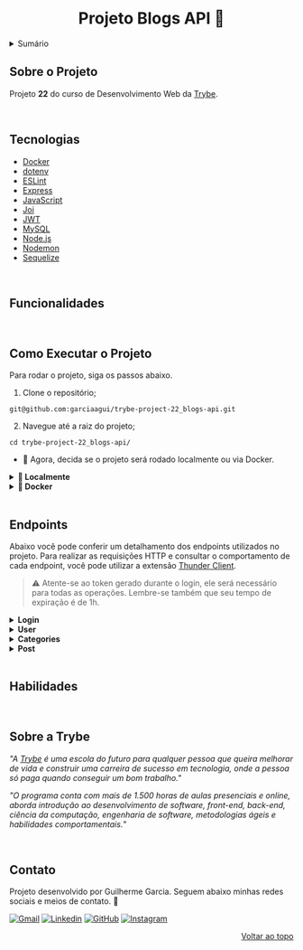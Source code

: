 <a name="readme-top"></a>

<h1 align="center">Projeto Blogs API 📑</h1>

<details>
  <summary>Sumário</summary><br />
  <ol>
    <li><a href="#sobre-o-projeto">Sobre o Projeto</a></li>
    <li><a href="#tecnologias">Tecnologias</a></li>
    <li><a href="#funcionalidades">Funcionalidades</a></li>
    <li><a href="#como-executar-o-projeto">Como Executar o Projeto</a></li>
    <li><a href="#endpoints">Endpoints</a></li>
    <li><a href="#habilidades">Habilidades</a></li>
    <li><a href="#sobre-a-trybe">Sobre a Trybe</a></li>
    <li><a href="#contato">Contato</a></li>
  </ol>
</details>

## Sobre o Projeto

Projeto **22** do curso de Desenvolvimento Web da [Trybe][trybe-site-url].

<!-- DESCRIÇÃO DO PROJETO -->

<br/>

## Tecnologias

- [Docker][docker-url]
- [dotenv][dotenv-url]
- [ESLint][eslint-url]
- [Express][express-url]
- [JavaScript][javascript-url]
- [Joi][joi-url]
- [JWT][jwt-url]
- [MySQL][mysql-url]
- [Node.js][node-url]
- [Nodemon][nodemon-url]
- [Sequelize][sequelize-url]

<br/>

## Funcionalidades

<!-- <ul>
  <li></li>
  <li></li>
  <li></li>
  <li></li>
  <li></li>
  <li></li>
  <li></li>
  <li></li>
</ul> -->

<br/>

## Como Executar o Projeto

Para rodar o projeto, siga os passos abaixo.

1. Clone o repositório;

```
git@github.com:garciaagui/trybe-project-22_blogs-api.git
```

2. Navegue até a raiz do projeto;

```
cd trybe-project-22_blogs-api/
```

- 🔘 Agora, decida se o projeto será rodado localmente ou via Docker.

<details>
  <summary><strong>💽 Localmente</strong></summary>

1. Certifique-se que você tenha o **node** instalado na versão 16 ou superior. Confira [aqui](https://nodejs.org/pt-br/download/package-manager/) a documentação oficial.

2. Na raiz do projeto, instale as dependências do projeto.

```
npm install
```

</details>

<details>
  <summary><strong>🐋 Docker</strong></summary>
  
1. Certifique-se que você tenha o **docker-compose** instalado na versão 1.29 ou superior. Links oportunos caso você precise instalar ou atualizar: [Tutorial DigitalOcean](https://www.digitalocean.com/community/tutorials/how-to-install-and-use-docker-compose-on-ubuntu-20-04-pt) e [documentação oficial](https://docs.docker.com/compose/install/);

2. Suba os containers executando o comando abaixo. Dois containers serão inicializados: `blogs_api` (node) e `blogs_api_db` (mysql).

```
docker-compose up -d --build
```

3. Acesse a CLI do container `blogs_api` com o comando abaixo ou abra-o no VS Code. Para a última opção, recomendo a extensão da Microsoft [Dev Containers](https://marketplace.visualstudio.com/items?itemName=ms-vscode-remote.remote-containers).

```
docker exec -it blogs_api bash
```

4. Dentro do container `blogs_api`, instale as dependências do projeto.

```
npm install
```

</details>

<br/>

## Endpoints

Abaixo você pode conferir um detalhamento dos endpoints utilizados no projeto. Para realizar as requisições HTTP e consultar o comportamento de cada endpoint, você pode utilizar a extensão [Thunder Client](https://www.thunderclient.com/).

> ⚠️ Atente-se ao token gerado durante o login, ele será necessário para todas as operações. Lembre-se também que seu tempo de expiração é de 1h.

<details>
  <summary><strong>Login</strong></summary>

### POST /login

- Valida o login do usuário e retorna um token gerado com jsonwebtoken (jwt).
- O token gerado deve ser inserido no Header `Authorization` para autenticar outras operações. Lembre-se de guardá-lo e tenha em mente que seu tempo de expiração é de 1h.
- URL: `http://localhost:PORT/login`
- O corpo da requisição deve seguir o formato abaixo:

```
{
  "email": "lewishamilton@gmail.com",
  "password": "123456"
}
```

---

</details>

<details>
  <summary><strong>User</strong></summary>

### GET /user

- Retorna todos os users cadastrados no banco de dados.
- URL: `http://localhost:PORT/user`

### GET /user/:id

- Retorna o user cujo id foi passado no endpoint.
- Exemplo de URL: `http://localhost:PORT/user/1`

### POST /user

- Adiciona um novo user ao banco de dados.
- URL: `http://localhost:PORT/user`
- O corpo da requisição deve seguir o formato abaixo:

```
{
  "displayName": "Brett Wiltshire",
  "email": "brett@email.com",
  "password": "123456",
  "image": "http://4.bp.blogspot.com/_YA50adQ-7vQ/S1gfR_6ufpI/AAAAAAAAAAk/1ErJGgRWZDg/S45/brett.png"

  // a image não é obrigatória
}
```

### DELETE /user/me

- Deleta o user que está logado, baseado no id que esta dentro do token.
- URL: `http://localhost:PORT/user/me`

---

</details>

<details>
  <summary><strong>Categories</strong></summary>

### GET /categories

- Retorna todas as categorias cadastradas no banco de dados.
- URL: `http://localhost:PORT/categories`

### POST /categories

- Adiciona uma nova categoria ao banco de dados.
- URL: `http://localhost:PORT/categories`
- O corpo da requisição deve seguir o formato abaixo:

```
{
  "name": "Typescript"
}
```

---

</details>

<details>
  <summary><strong>Post</strong></summary>

### GET /post

- Retorna todos os blog posts registrados no banco de dados.
- URL: `http://localhost:PORT/post`

### GET /post/:id

- Retorna o blog post cujo id foi passado no endpoint.
- Exemplo de URL: `http://localhost:PORT/post/1`

### GET /post/search

- Retorna todos os blog posts cujos title ou content possuam o termo pesquisado na query.
- Exemplo de URL: `http://localhost:PORT/post/search?q=vamos`

### POST /post

- Adiciona um novo blog post ao banco de dados.
- URL: `http://localhost:PORT/post`
- O corpo da requisição deve seguir o formato abaixo:

```
{
  "title": "Latest updates, August 1st",
  "content": "The whole text for the blog post goes here in this key",
  "categoryIds": [1, 2]
}
```

### PUT /post/:id

- Atualiza o blog post cujo id foi passado no endpoint.
- Exemplo de URL: `http://localhost:PORT/post/1`
- O corpo da requisição deve seguir o formato abaixo:

```
{
  "title": "Latest updates, August 1st",
  "content": "The whole text for the blog post goes here in this key"
}
```

### DELETE /post/:id

- Deleta o blog post cujo id foi passado no endpoint.
- Exemplo de URL: `http://localhost:PORT/post/1`

---

</details>

<br/>

## Habilidades

<!-- <ul>
  <li></li>
  <li></li>
  <li></li>
  <li></li>
  <li></li>
  <li></li>
</ul> -->

<br/>

## Sobre a Trybe

_"A [Trybe][trybe-site-url] é uma escola do futuro para qualquer pessoa que queira melhorar de vida e construir uma carreira de sucesso em tecnologia, onde a pessoa só paga quando conseguir um bom trabalho."_

_"O programa conta com mais de 1.500 horas de aulas presenciais e online, aborda introdução ao desenvolvimento de software, front-end, back-end, ciência da computação, engenharia de software, metodologias ágeis e habilidades comportamentais._"

<br/>

## Contato

Projeto desenvolvido por Guilherme Garcia. Seguem abaixo minhas redes sociais e meios de contato. 🤘

[![Gmail][gmail-badge]][gmail-url]
[![Linkedin][linkedin-badge]][linkedin-url]
[![GitHub][github-badge]][github-url]
[![Instagram][instagram-badge]][instagram-url]

<p align="right"><a href="#readme-top">Voltar ao topo</a></p>

<!-- MARKDOWN LINKS & IMAGES -->

[trybe-site-url]: https://www.betrybe.com/

<!-- Stacks URLs -->

[docker-url]: https://www.docker.com/
[dotenv-url]: https://www.dotenv.org/
[eslint-url]: https://eslint.org/
[express-url]: https://expressjs.com/
[javascript-url]: https://developer.mozilla.org/en-US/docs/Web/JavaScript
[joi-url]: https://joi.dev/api/?v=17.7.0
[jwt-url]: https://jwt.io/
[mysql-url]: https://www.mysql.com/
[node-url]: https://nodejs.org/en/
[nodemon-url]: https://nodemon.io/
[sequelize-url]: https://sequelize.org/

<!-- Contact URLs & Badges -->

[gmail-badge]: https://img.shields.io/badge/Gmail-D14836?style=for-the-badge&logo=gmail&logoColor=white
[gmail-url]: mailto:garciaguig@gmail.com
[linkedin-badge]: https://img.shields.io/badge/LinkedIn-0077B5?style=for-the-badge&logo=linkedin&logoColor=white
[linkedin-url]: https://www.linkedin.com/in/garciaagui/
[github-badge]: https://img.shields.io/badge/GitHub-100000?style=for-the-badge&logo=github&logoColor=white
[github-url]: https://github.com/garciaagui
[instagram-badge]: https://img.shields.io/badge/Instagram-E4405F?style=for-the-badge&logo=instagram&logoColor=white
[instagram-url]: https://www.instagram.com/garciaagui/
